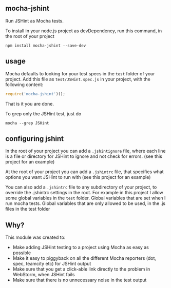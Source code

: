 mocha-jshint
---

Run JSHint as Mocha tests.

To install in your node.js project as devDependency, run this command, in the root of your project
```
npm install mocha-jshint --save-dev
```

usage
-----
Mocha defaults to looking for your test specs in the `test` folder of your project.
Add this file as `test/JSHint.spec.js` in your project, with the following content:

```js
require('mocha-jshint')();
```

That is it you are done.

To grep only the JSHint test, just do
```
mocha --grep JSHint
```

configuring jshint
------------------
In the root of your project you can add a `.jshintignore` file, where each line is a file or directory for JSHint to ignore
and not check for errors. (see this project for an example)

At the root of your project you can add a `.jshintrc` file, that specifies what options you want JSHint to run with
(see this project for an example)

You can also add a `.jshintrc` file to any subdirectory of your project, to override the .jshintrc settings in the root.
For example in this project I allow some global variables in the `test` folder. Global variables that are set when I
run mocha tests. Global variables that are only allowed to be used, in the .js files in the test folder

Why?
---
This module was created to:

- Make adding JSHint testing to a project using Mocha as easy as possible
- Make it easy to piggyback on all the different Mocha reporters (dot, spec, teamcity etc) for JSHint output
- Make sure that you get a click-able link directly to the problem in WebStorm, when JSHint fails
- Make sure that there is no unnecessary noise in the test output